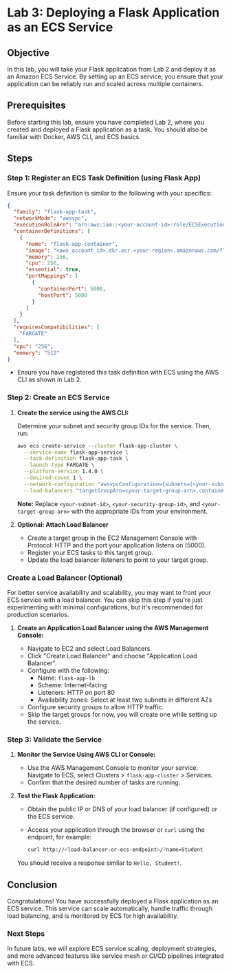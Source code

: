 # Lab 3: Deploying a Flask Application as an ECS Service

## Objective

In this lab, you will take your Flask application from Lab 2 and deploy it as an Amazon ECS Service. By setting up an ECS service, you ensure that your application can be reliably run and scaled across multiple containers.

## Prerequisites

Before starting this lab, ensure you have completed Lab 2, where you created and deployed a Flask application as a task. You should also be familiar with Docker, AWS CLI, and ECS basics.

## Steps


### Step 1: Register an ECS Task Definition (using Flask App)

Ensure your task definition is similar to the following with your specifics:

```json
{
  "family": "flask-app-task",
  "networkMode": "awsvpc",
  "executionRoleArn": "arn:aws:iam::<your-account-id>:role/ECSExecutionRole",
  "containerDefinitions": [
    {
      "name": "flask-app-container",
      "image": "<aws_account_id>.dkr.ecr.<your-region>.amazonaws.com/flask-app:latest",
      "memory": 256,
      "cpu": 256,
      "essential": true,
      "portMappings": [
        {
          "containerPort": 5000,
          "hostPort": 5000
        }
      ]
    }
  ],
  "requiresCompatibilities": [
    "FARGATE"
  ],
  "cpu": "256",
  "memory": "512"
}
```

* Ensure you have registered this task definition with ECS using the AWS CLI as shown in Lab 2.

### Step 2: Create an ECS Service

1. **Create the service using the AWS CLI:**

   Determine your subnet and security group IDs for the service. Then, run:

   ```bash
   aws ecs create-service --cluster flask-app-cluster \
     --service-name flask-app-service \
     --task-definition flask-app-task \
     --launch-type FARGATE \
     --platform-version 1.4.0 \
     --desired-count 1 \
     --network-configuration "awsvpcConfiguration={subnets=[<your-subnet-id>],securityGroups=[<your-security-group-id>],assignPublicIp=ENABLED}" \
     --load-balancers "targetGroupArn=<your-target-group-arn>,containerName=flask-app-container,containerPort=5000"
   ```

   **Note:** Replace `<your-subnet-id>`, `<your-security-group-id>`, and `<your-target-group-arn>` with the appropriate IDs from your environment.

2. **Optional: Attach Load Balancer**

   - Create a target group in the EC2 Management Console with Protocol: HTTP and the port your application listens on (5000).
   - Register your ECS tasks to this target group.
   - Update the load balancer listeners to point to your target group.
  
### Create a Load Balancer (Optional)

For better service availability and scalability, you may want to front your ECS service with a load balancer. You can skip this step if you're just experimenting with minimal configurations, but it's recommended for production scenarios.

1. **Create an Application Load Balancer using the AWS Management Console:**

   - Navigate to EC2 and select Load Balancers.
   - Click "Create Load Balancer" and choose "Application Load Balancer".
   - Configure with the following:
     - Name: `flask-app-lb`
     - Scheme: Internet-facing
     - Listeners: HTTP on port 80
     - Availability zones: Select at least two subnets in different AZs
   - Configure security groups to allow HTTP traffic.
   - Skip the target groups for now, you will create one while setting up the service.

### Step 3: Validate the Service

1. **Monitor the Service Using AWS CLI or Console:**

   - Use the AWS Management Console to monitor your service. Navigate to ECS, select Clusters > `flask-app-cluster` > Services.
   - Confirm that the desired number of tasks are running.

2. **Test the Flask Application:**

   - Obtain the public IP or DNS of your load balancer (if configured) or the ECS service.
   - Access your application through the browser or `curl` using the endpoint, for example:
   
     ```bash
     curl http://<load-balancer-or-ecs-endpoint>/?name=Student
     ```

   You should receive a response similar to `Hello, Student!`.

## Conclusion

Congratulations! You have successfully deployed a Flask application as an ECS service. This service can scale automatically, handle traffic through load balancing, and is monitored by ECS for high availability.

### Next Steps

In future labs, we will explore ECS service scaling, deployment strategies, and more advanced features like service mesh or CI/CD pipelines integrated with ECS.
